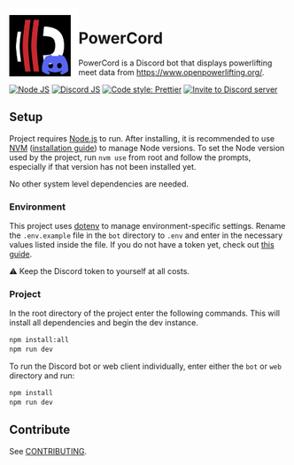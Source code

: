 <img width="125" height="125" align="left" style="float: left;" alt="PowerCord logo" src="PowerCord.png">
<!-- Extra padding in image because GitLab ignores margin styling -->

# PowerCord

PowerCord is a Discord bot that displays powerlifting meet data from https://www.openpowerlifting.org/.

[![Node JS](https://img.shields.io/badge/node.js-23.2.0-brightgreen.svg)](https://nodejs.org/en/)
[![Discord JS](https://img.shields.io/badge/discord.js-14.16.3-orange.svg)](https://discord.js.org/)
[![Code style: Prettier](https://img.shields.io/badge/code_style-prettier-ff69b4)](https://github.com/prettier/prettier)
[![Invite to Discord server](https://img.shields.io/badge/discord-invite%20to%20server-5865F2?logo=discord&logoColor=white)](https://discord.com/api/oauth2/authorize?client_id=1306740469484486697&permissions=0&scope=bot%20applications.commands)

## Setup

Project requires [Node.js](https://nodejs.org/) to run. After installing, it is recommended to use [NVM](https://github.com/nvm-sh/nvm) ([installation guide](https://www.freecodecamp.org/news/node-version-manager-nvm-install-guide/)) to manage Node versions. To set the Node version used by the project, run `nvm use` from root and follow the prompts, especially if that version has not been installed yet.

No other system level dependencies are needed.

### Environment

This project uses [dotenv](https://github.com/motdotla/dotenv#readme) to manage environment-specific settings. Rename the `.env.example` file in the `bot` directory to `.env` and enter in the necessary values listed inside the file. If you do not have a token yet, check out [this guide](https://discordjs.guide/preparations/setting-up-a-bot-application.html).

⚠️ Keep the Discord token to yourself at all costs.

### Project

In the root directory of the project enter the following commands. This will install all dependencies and begin the dev instance.

```sh
npm install:all
npm run dev
```

To run the Discord bot or web client individually, enter either the `bot` or `web` directory and run:

```sh
npm install
npm run dev
```

## Contribute

See [CONTRIBUTING](CONTRIBUTING.md).
